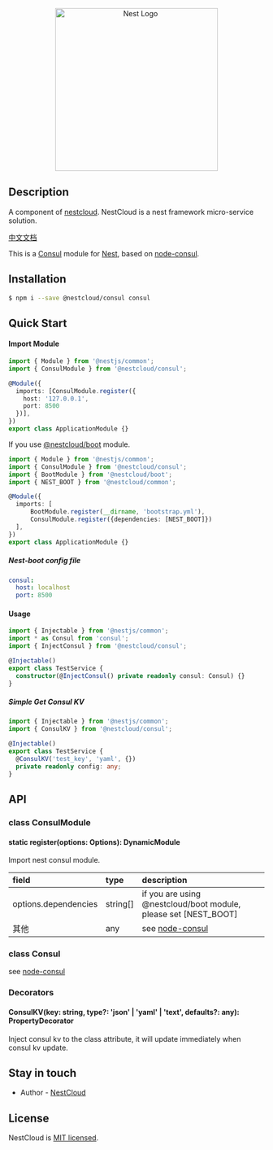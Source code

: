 <p align="center">
  <a href="http://nestjs.com/" target="blank"><img src="https://nestjs.com/img/logo_text.svg" width="320" alt="Nest Logo" /></a>
</p>

## Description

A component of [nestcloud](http://github.com/nest-cloud/nestcloud). NestCloud is a nest framework micro-service solution.
  
[中文文档](https://nestcloud.org/solutions/consul)

This is a [Consul](http://consul.io/) module for [Nest](https://github.com/nestjs/nest), based on [node-consul](https://github.com/silas/node-consul).

## Installation

```bash
$ npm i --save @nestcloud/consul consul
```

## Quick Start

#### Import Module

```typescript
import { Module } from '@nestjs/common';
import { ConsulModule } from '@nestcloud/consul';

@Module({
  imports: [ConsulModule.register({
    host: '127.0.0.1',
    port: 8500
  })],
})
export class ApplicationModule {}
```

If you use [@nestcloud/boot](https://github.com/nest-cloud/boot) module.

```typescript
import { Module } from '@nestjs/common';
import { ConsulModule } from '@nestcloud/consul';
import { BootModule } from '@nestcloud/boot';
import { NEST_BOOT } from '@nestcloud/common';

@Module({
  imports: [
      BootModule.register(__dirname, 'bootstrap.yml'),
      ConsulModule.register({dependencies: [NEST_BOOT]})
  ],
})
export class ApplicationModule {}
```

##### Nest-boot config file

```yaml
consul:
  host: localhost
  port: 8500
```

#### Usage

```typescript
import { Injectable } from '@nestjs/common';
import * as Consul from 'consul';
import { InjectConsul } from '@nestcloud/consul';

@Injectable()
export class TestService {
  constructor(@InjectConsul() private readonly consul: Consul) {}
}
```

##### Simple Get Consul KV

```typescript
import { Injectable } from '@nestjs/common';
import { ConsulKV } from '@nestcloud/consul';

@Injectable()
export class TestService {
  @ConsulKV('test_key', 'yaml', {})
  private readonly config: any;
}
```

## API

### class ConsulModule

#### static register\(options: Options\): DynamicModule

Import nest consul module.

| field | type | description |
| :--- | :--- | :--- |
| options.dependencies | string[] | if you are using @nestcloud/boot module, please set [NEST_BOOT] |
| 其他 | any | see [node-consul](https://github.com/silas/node-consul) |

### class Consul

see [node-consul](https://github.com/silas/node-consul)

### Decorators

#### ConsulKV(key: string, type?: 'json' | 'yaml' | 'text', defaults?: any): PropertyDecorator

Inject consul kv to the class attribute, it will update immediately when consul kv update.

## Stay in touch

- Author - [NestCloud](https://github.com/nest-cloud)

## License

  NestCloud is [MIT licensed](LICENSE).
